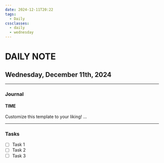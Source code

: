 ```yaml
---
date: 2024-12-11T20:22
tags:
  - Daily
cssclasses:
  - daily
  - wednesday
---
```

# DAILY NOTE
## Wednesday, December 11th, 2024
***
### Journal
#### TIME
Customize this template to your liking!
...
***
### Tasks
- [ ] Task 1
- [ ] Task 2
- [ ] Task 3